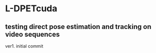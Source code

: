 # L-DPETcuda

## testing direct pose estimation and tracking on video sequences

ver1. initial commit